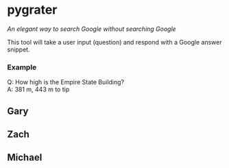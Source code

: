 # pygrater

_An elegant way to search Google without searching Google_
 
 This tool will take a user input (question) and respond with a Google answer snippet.
 
 ### Example
  Q: How high is the Empire State Building?  
  A: 381 m, 443 m to tip
 
 
 ## Gary
 
 
 ## Zach
 
 
 ## Michael
 
